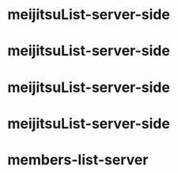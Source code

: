 # meijitsuList-server-side
# meijitsuList-server-side
# meijitsuList-server-side
# meijitsuList-server-side
# members-list-server

